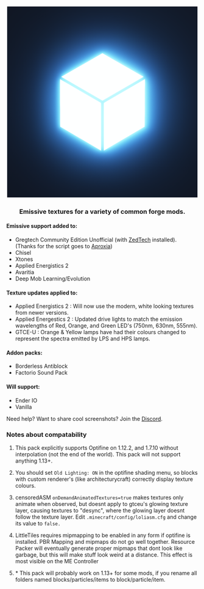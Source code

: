 <h3 align="center"><img alt="logo" height="500px" src="https://raw.githubusercontent.com/anonymouseMC/emissive-glowing-forge/master/pack.png"/></h3>
<h3 align="center">Emissive textures for a variety of common forge mods.</h3>

#### Emissive support added to:
- Gregtech Community Edition Unofficial (with [ZedTech](https://github.com/CosmicNovaStar/Zederrian-Technology-GTCEu) installed). (Thanks for the script goes to [Aproxia](https://modrinth.com/resourcepack/egregious-emissives))
- Chisel
- Xtones
- Applied Energistics 2
- Avaritia
- Deep Mob Learning/Evolution

#### Texture updates applied to:
- Applied Energistics 2 : Will now use the modern, white looking textures from newer versions.
- Applied Energestics 2 : Updated drive lights to match the emission wavelengths of Red, Orange, and Green LED's (750nm, 630nm, 555nm).
- GTCE-U : Orange & Yellow lamps have had their colours changed to represent the spectra emitted by LPS and HPS lamps.

#### Addon packs:
- Borderless Antiblock
- Factorio Sound Pack

#### Will support:
- Ender IO
- Vanilla

Need help? Want to share cool screenshots? Join the [Discord](https://discord.gg/8aZ4TpdPWZ).

### Notes about compatability
1. This pack explicitly supports Optifine on 1.12.2, and 1.7.10 without interpolation (not the end of the world). This pack will not support anything 1.13+.

2. You should set `Old Lighting: ON` in the optifine shading menu, so blocks with custom renderer's (like architecturycraft) correctly display texture colours.

3. censoredASM `onDemandAnimatedTextures=true` makes textures only animate when observed, but doesnt apply to gtceu's glowing texture layer, causing textures to "desync", where the glowing layer doesnt follow the texture layer. Edit `.minecraft/config/loliasm.cfg` and change its value to `false.`

4. LittleTiles requires mipmapping to be enabled in any form if optifine is installed. PBR Mapping and mipmaps do not go well together. Resource Packer will eventually generate proper mipmaps that dont look like garbage, but this will make stuff look weird at a distance. This effect is most visible on the ME Controller

5. \* This pack will probably work on 1.13+ for some mods, if you rename all folders named blocks/particles/items to block/particle/item. 

